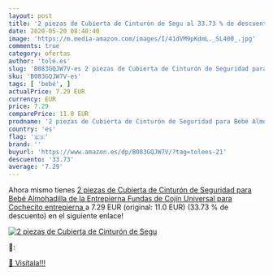 ```yaml
---
layout: post
title: '2 piezas de Cubierta de Cinturón de Segu al 33.73 % de descuento'
date: 2020-05-20 08:40:40
image: 'https://m.media-amazon.com/images/I/41dVM9pKdmL._SL400_.jpg'
comments: true
category: ofertas
author: 'tole.es'
slug: 'B083GQJW7V-es 2 piezas de Cubierta de Cinturón de Seguridad para Bebé...'
sku: 'B083GQJW7V-es'
tags: [ 'bebé', ]
actualPrice: 7.29 EUR
currency: EUR
price: 7.29
comparePrice: 11.0 EUR
prodname: '2 piezas de Cubierta de Cinturón de Seguridad para Bebé Almohadilla de la Entrepierna Fundas de Cojín Universal para Cochecito  entrepierna '
country: 'es'
flag: '🇪🇸'
brand: ''
buyurl: 'https://www.amazon.es/dp/B083GQJW7V/?tag=tolees-21'
descuento: '33.73'
average: '7.29'
---
```


Ahora mismo tienes [2 piezas de Cubierta de Cinturón de Seguridad para Bebé Almohadilla de la Entrepierna Fundas de Cojín Universal para Cochecito  entrepierna ](https://www.amazon.es/dp/B083GQJW7V/?tag=tolees-21) a 7.29 EUR (original: 11.0 EUR) (33.73 %  de descuento) en el siguiente enlace!

[![2 piezas de Cubierta de Cinturón de Segu](https://m.media-amazon.com/images/I/41dVM9pKdmL._SL400_.jpg)](https://www.amazon.es/dp/B083GQJW7V/?tag=tolees-21)

🔎:


[🛒 Visítala!!!](https://www.amazon.es/dp/B083GQJW7V/?tag=tolees-21)
